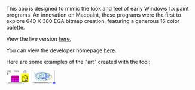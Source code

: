 This app is designed to mimic the look and feel of early Windows 1.x paint programs. An innovation on Macpaint, these programs were the first to explore 640 X 380 EGA bitmap creation, featuring a generous 16 color palette.

View the live version <a href="https://princeofshapeir.github.io/scheisspaint">here.</a>

You can view the developer homepage <a href="https://princeofshapeir.github.io/react-portfolio/">here</a>.

Here are some examples of the "art" created with the tool:

<a href="./public/funny.png"><img src="./public/funny.png" height="38" width="64" placeholder=""></a>
<a href="./public/example.png"><img src="./public/example.png" height="38" width="64" placeholder=""></a>
